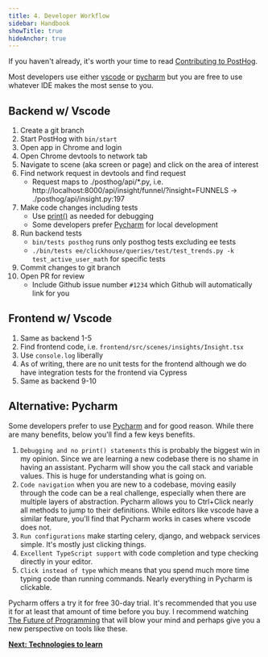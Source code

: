 ```yaml
---
title: 4. Developer Workflow
sidebar: Handbook
showTitle: true
hideAnchor: true
---
```


If you haven't already, it's worth your time to read [Contributing to PostHog](https://posthog.com/docs/contributing).

Most developers use either [vscode](https://code.visualstudio.com/) or [pycharm](https://www.jetbrains.com/pycharm/) but 
you are free to use whatever IDE makes the most sense to you.

## Backend w/ Vscode

1. Create a git branch
2. Start PostHog with `bin/start`
3. Open app in Chrome and login
4. Open Chrome devtools to network tab
5. Navigate to scene (aka screen or page) and click on the area of interest
6. Find network request in devtools and find request
    - Request maps to ./posthog/api/*.py, i.e. http://localhost:8000/api/insight/funnel/?insight=FUNNELS -> ./posthog/api/insight.py:197
7. Make code changes including tests
    - Use [print()](https://realpython.com/python-print/) as needed for debugging
    - Some developers prefer [Pycharm](https://www.jetbrains.com/pycharm/) for local development
8. Run backend tests
    - `bin/tests posthog` runs only posthog tests excluding ee tests
    - `./bin/tests ee/clickhouse/queries/test/test_trends.py -k test_active_user_math` for specific tests
9. Commit changes to git branch
10. Open PR for review
    - Include Github issue number `#1234` which Github will automatically link for you

## Frontend w/ Vscode

1. Same as backend 1-5
2. Find frontend code, i.e. `frontend/src/scenes/insights/Insight.tsx`
3. Use `console.log` liberally
3. As of writing, there are no unit tests for the frontend although we do have integration tests for the frontend via Cypress
4. Same as backend 9-10

## Alternative: Pycharm

Some developers prefer to use [Pycharm](https://www.jetbrains.com/pycharm/) and for 
good reason. While there are many benefits, below you'll find a few keys benefits.

1. `Debugging and no print() statements` this is probably the biggest win in my opinion. 
   Since we are learning a new codebase there is no shame in having an assistant. Pycharm
   will show you the call stack and variable values. This is huge for understanding what
   is going on.
2. `Code navigation` when you are new to a codebase, moving easily through the code
   can be a real challenge, especially when there are multiple layers of abstraction. 
   Pycharm allows you to Ctrl+Click nearly all methods to jump to their definitions.
   While editors like vscode have a similar feature, you'll find that Pycharm works
   in cases where vscode does not.
3. `Run configurations` make starting celery, django, and webpack services simple. It's 
   mostly just clicking things.
4. `Excellent TypeScript support` with code completion and type checking directly in your 
   editor.
5. `Click instead of type` which means that you spend much more time typing code than 
   running commands. Nearly everything in Pycharm is clickable.
   
Pycharm offers a try it for free 30-day trial. It's recommended that you use it for at least 
that amount of time before you buy. I recommend watching [The Future of Programming](https://www.youtube.com/watch?v=8pTEmbeENF4) 
that will blow your mind and perhaps give you a new perspective on tools like these.

**[Next: Technologies to learn](technologies-to-learn)**
